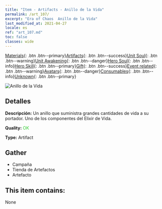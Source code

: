 ```yaml
---
title: "Item - Artifacts - Anillo de la Vida"
permalink: /art_107/
excerpt: "Era of Chaos  Anillo de la Vida"
last_modified_at: 2021-04-27
locale: es
ref: "art_107.md"
toc: false
classes: wide
---
```

 [Materials](/ItemsES/){: .btn .btn--primary}[Artifacts](/ItemsES/Artifacts/){: .btn .btn--success}[Unit Soul](/ItemsES/UnitSoul/){: .btn .btn--warning}[Unit Awakening](/ItemsES/UnitAwakening/){: .btn .btn--danger}[Hero Soul](/ItemsES/HeroSoul/){: .btn .btn--info}[Hero Skill](/ItemsES/HeroSkill/){: .btn .btn--primary}[Gift](/ItemsES/Gift/){: .btn .btn--success}[Event related](/ItemsES/Events/){: .btn .btn--warning}[Avatars](/ItemsES/Avatars/){: .btn .btn--danger}[Consumables](/ItemsES/Consumables/){: .btn .btn--info}[Unknown](/ItemsES/Unknown/){: .btn .btn--primary}

 ![Anillo de la Vida](/images/t/artifact_40112.png)

## Detalles
 **Descripción:** Un anillo que suministra grandes cantidades de vida a su portador. Uno de los componentes del Elixir de Vida.

 **Quality:** <span style="color: #32CD32">OK</span>

 **Type:** Artifact

## Gather

*    Campaña 
*    Tienda de Artefactos 
*    Artefacto 

## This item contains:

  None

